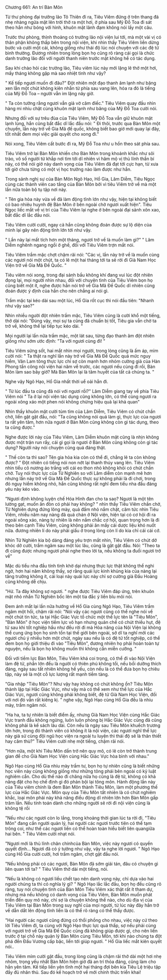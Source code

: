 




Chương 661: An trí Bàn Môn


Từ thư phòng đại trưởng lão Tô Thiên đi ra, Tiêu Viêm đứng ở trên thang đá nhẹ nhàng ngửa mặt lên trời thở ra một hơi, ở phía sau Mỹ Đỗ Toa đi sát theo hắn như bóng với hình, khuôn mặt lãnh đạm không nói lấy một câu.

Trước thư phòng, thỉnh thoảng có trưởng lão nội viện lui tới, mà một vài vị có thân phận không thấp bên trong nội viện, khi nhìn thấy Tiêu Viêm liền dừng bước và cười một cái, không giống như thái độ lúc nói chuyện với các đệ tử bình thường. Đương nhiên trong lòng bọn họ cũng rõ ràng cái gọi là chức danh trưởng lão đối với người thanh niên trước mặt không hề có tác dụng.

Sau khi chào hỏi các trưởng lão, Tiêu viêm lúc này mới lặng lẽ thở một hơi, mấy tháng không gặp mà sao nhiệt tình như vậy?

" Kế tiếp ngươi muốn đi đâu?" Đột nhiên một đạo thanh âm lạnh như băng xen lẫn một chút không kiên nhẫn từ phía sau vang lên, hóa ra đó là tiếng của Mỹ Đỗ Toa – người vẫn im lặng nãy giờ.

" Ta còn tưởng rằng ngươi vẫn giả vờ câm điếc." Tiêu Viêm quay đầu nhìn hàng mi nhíu chặt cùng khuôn mặt lạnh như băng của Mỹ Đỗ Toa cười nói.

Nhưng đối với sự trêu đùa của Tiêu Viêm, Mỹ Đỗ Toa vẫn giữ khuôn mặt lạnh lùng, hắn cũng bất đắc dĩ lắc đầu nói: " Đi thôi, trước qua Bàn Môn một chuyến, lần này trở về Gia Mã đế quốc, không biết bao giờ mới quay lại đây, tốt nhất đem mọi việc giải quyết cho xong đi."

Nói xong, Tiêu Viêm cất bước đi ra, Mỹ Đỗ Toa như u hồn theo sát phía sau.

Tiêu Viêm trở lại Bàn Môn khiến cho Bàn Môn trong khoảnh khắc như sôi trào, vô số người từ khắp nơi tìm tới dĩ nhiên vì hâm mộ vị thủ lĩnh thần bí này, có thể nói giờ này danh vọng của Tiêu Viêm đã đạt tới cực hạn, từ xưa tới giờ chưa từng có một vị học trưởng nào làm được như hắn.

Trong sảnh nghị sự của Bàn Môn Ngô Hạo, Hổ Gia, Lâm Diễm, Tiêu Ngọc cùng các thành viên cao tầng của Bàn Môn bởi vì tiêu Viêm trở về mà một lần nữa toàn bộ tụ tập nơi này.

" Tên gia hỏa này vừa về đã làm động tĩnh lớn như vậy, hiện tại không biết có bao nhiêu huynh đệ Bàn Môn ở bên ngoài chờ ngươi xuất hiện". Tiêu Ngọc liếc mắt về vị trí của Tiêu Viêm lại nghe ở bên ngoài đại sảnh xôn xao, bất đắc dĩ lắc đầu nói.

Tiêu Viêm cười cười, ngay cả hắn cũng không đoán được sự lộ diện của mình lại gây nên động tĩnh lớn tới như vậy.

" Lần này lại mất tích hơn một tháng, ngươi trở về là muốn làm gì?" " Lâm Diễm nghênh ngang ngồi ở ghế, đối với Tiêu Viêm trợn mắt nói.

Tiêu Viêm trầm mặc chợt chậm rãi nói: "Các vị, lần này trở về là muốn cùng các ngươi nói một chút, ta có lẽ một hai tháng tới ta sẽ rời đi Già Nam Học Viện trở về Gia Mã Đế Quốc. "

Tiêu viêm nói xong, trong đại sảnh bầu không khí đang vui lúc đột nhiên đọng lại, mọi người nhìn nhau, đối với chuyện tình của Tiêu Viêm bọn họ cũng biết một ít, nghe được hắn nói trở về Gia Mã Đế Quốc dĩ nhiên cũng đoán được ý định của hắn cho nên chẳng ai nói gì.

Trầm mặc tại kéo dài sau một lúc, Hổ Gia rốt cục thì nói đầu tiên: "Nhanh như vậy sao?"

Nhìn nhiều người đột nhiên trầm mặc, Tiêu Viêm cũng là cười khổ một tiếng, thở dài nói: "Đúng vậy, mọi sự ta cũng đã chuẩn bị tốt, Tiêu gia vẫn chờ ta trở về, không thể lại tiếp tục kéo dài. "

Mọi người lại lần nữa trầm mặc, một lát sau, từng đạo thanh âm đột nhiên giống như sớm ước định: "Ta với ngươi cùng đi! "

Tiêu Viêm sửng sốt, hai mắt nhìn mọi người, trong lòng cũng là ấm áp, mỉm cười nói: " Ta thật ra nghĩ lần này trở về Gia Mã Đế Quốc quá mức nguy hiểm, Vân Lam tông thực lực chỉ sợ còn mạnh hơn nhóm cường giả của Hàn Phong tấn công nội viện hai năm về trước, các ngươi nếu cùng đi rồi, Bàn Môn làm sao bây giờ? Mà Bàn Môn lại là tâm huyết của tất cả chúng ta. "

Nghe vậy Ngô Hạo, Hổ Gia nhất thời uể oải hẳn đi.

" Từ lúc đầu ta cũng đã nói với ngươi rồi?" Lâm Diễm giang tay về phía Tiêu Viêm nói " Ta ở lại nội viện tác dụng cũng không lớn, có thể cùng ngươi ra ngoài xông xáo một phen nói không chừng hiệu quả lại khả quan"

Nhìn thấy khuôn mặt cười tủm tỉm của Lâm Diễm, Tiêu Viêm có chút chần chờ, liền gật gật đầu, nói: "Ta cũng không nói quá làm gì, thực lực của ngươi ta rất yên tâm, hơn nữa ngươi ở Bàn Môn cũng không còn gì tác dụng, theo ta cũng được."

Nghe được lời này của Tiêu Viêm, Lâm Diễm khuôn mặt cũng là nhịn không được một trận run rẩy, cái gì gọi là ngươi ở Bàn Môn cũng không còn gì tác dụng? Người này nói chuyện cũng quá đáng thật.

" Thế còn ta thì sao? Tên gia hỏa kia còn có thể đi, chẳng lẽ ta còn không được? " Đột nhiên có tiếng nói non nớt lại thanh thúy vang lên. Tiêu Viêm nhìn tiểu cô nương áo trắng với cái eo thon nhỏ không khỏi có chút chần chờ. Tuy nói thực lực của Tử Nghiên so với Lâm diễm còn mạnh mẽ hơn nhưng lần này trở về Gia Mã Đế Quốc thực sự không phải là đi chơi, trong đó nguy hiểm không nhỏ, hắn cũng không rất nghĩ đem tiểu nha đầu đáng yêu này kéo vào.

"Ngươi định không luyện chế Hóa Hình đan cho ta sao? Ngươi là một tên lường gạt, muốn ăn đòn có phải hay không? " nhìn thấy Tiêu Viêm chần chờ, Tử Nghiên dựng đứng lông mày, quả đấm nhỏ nắm chặt, căm tức nhìn Tiêu Viêm, nhiều năm nay nàng đã quá chán ở Nội viện, hiện tại có cơ hội đi ra ngoài xông xáo, nàng tự nhiên là nên nắm chắc cơ hội, quan trọng hơn là đi theo bên cạnh Tiêu Viêm, cũng không phải ăn mấy cái dược liệu khó nuốt nữa. đương nhiên lí do này phải giấu ở trong lòng còn lí do kia chỉ cái cái cớ.

Nhìn Tử Nghiên kia bộ dáng đáng yêu trợn mắt nhìn, Tiêu Viêm có chút dở khóc dở cười, trầm ngâm sau một lúc lâu, cũng là gật gật đầu. Nói: "Theo ta đi cũng được nhưng ngươi phải nghe theo lời ta, nếu không ta đuổi ngươi trở về"

Mặc dù tiểu nha đầu tính tình khờ dại nhưng thực lực thật không thể nghi ngờ, hơn hai năm không thấy, sợ rằng quái lực kinh khủng kia của nàng lại tăng trưởng không ít, cái loại này quái lực này chỉ sợ cường giả Đấu Hoàng cũng không dễ chịu.

"Hứ. Ta đây không sợ ngươi. " nghe được Tiêu Viêm đáp ứng, trên khuôn mặt nhỏ nhắn Tử Nghiên bốc lên một tia đắc ý liền bĩu môi nói.

Đem ánh mắt lại lần nữa hướng về Hổ Gia cùng Ngô Hạo, Tiêu Viêm trầm ngâm một hồi, chậm rãi nói: "Nói vậy các ngươi cũng có thể nghe nói về một chút tin tức, ta tại Hắc Giác Vực tổ chức một thế lực tên là "Tiêu Môn", "Bàn Môn" ở học viện tiềm lực vô hạn nhưng quản chế có chút thiếu hụt, đệ tử sau khi tốt nghiệp hầu như đều rời đi mà Hỏa năng của Nội Viện lại không thể cung ứng bọn họ sinh tồn tại thế giới bên ngoài, sở dĩ ta nghĩ mời các ngươi chú ý nhiều hơn một chút, ngày sau nếu là có đệ tử tốt nghiệp, có thể đem bọn họ giới thiệu đi vào "Tiêu Môn", đương nhiên họ phải hoàn toàn tự nguyện, nếu là bọn họ không muốn thì không cần miễn cưỡng. "

Đối với tiềm lực Bàn Môn, Tiêu Viêm khá coi trọng, có thể đi vào Nội Viện làm đệ tử, phần lớn đều là người có thiên phú không tồi, nếu bồi dưỡng thích đáng, ngày sau tất nhiên không hề yếu, còn nếu là có thể đưa bọn họ chiêu tập, này sẽ là một cỗ lực lượng rất mạnh tiềm tàng.

"Gia nhập "Tiêu Môn"? Như vậy hay không có chút không ổn? Tiêu Môn thành lập tại Hắc Giác Vực, như vậy mà có thể xem như thế lực của Hắc Giác Vực, ngươi cũng không phải không biết, đệ tử Già Nam Học Viện, đối với nơi đó vẫn rất kiêng kị. " nghe vậy, Ngô Hạo cùng Hổ Gia đều là nhíu mày, trầm ngâm nói.

"Ha ha, ta tự nhiên là biết điểm ấy, nhưng Già Nam Học Viện cùng Hắc Giác Vực tranh đấu không ngừng, luôn luôn phòng bị Hắc Giác Vực cũng đã cũng không phải là kế sách lâu dài. Còn nếu là ngày sau Tiêu Môn khuếch trương lớn hơn, trong đó thành viên có không ít là nội viện, các ngươi nghĩ thế lực này giả sử cùng đội ngũ học viện ra ngoài tu luyện thì thái độ sẽ là thân thiết hay căm thù?" Tiêu Viêm cười nhẹ một tiếng, chậm rãi nói.

"Hơn nữa, một khi Tiêu Môn dần trở nên quy mô, có lẽ còn trở thành trung gian để cho Già Nam Học Viện cùng Hắc Giác Vực hòa bình với nhau."

Ngô Hạo cùng Hổ Gia nhíu mày trầm tư, bọn họ tự nhiên cũng là biết những học viên này cũng không giống như những tông phái bên ngoài có kỷ luật nghiêm cẩn. Cho dù thế nào đi chăng nữa họ cũng là đệ tử, không có khả năng đặt cho họ chế định gì đó phản bội lại tông môn. Hành động lần này của Tiêu viêm chính là đem Bàn Môn thành Tiêu Môn, làm một phương thế lực của Hắc Giác Vực. Môn quy của Tiêu Môn tất nhiên là có chút nghiêm khắc, loại môn phái này khả năng điều động dĩ nhiên lớn hơn Bàn Môn gấp trăm lần. Nếu tính toán dành cho những người sẽ rời đi nội viện cũng là không tệ rồi

"Nếu như các ngươi còn lo lắng, trong khoảng thời gian lúc ta rời đi, "Tiêu Môn" đang cần người quản lý, hai người các ngươi trước tiên có thể tạm trông coi, như thế các ngươi liền có thể hoàn toàn hiểu biết liên quangiữa hai bên. " Tiêu Viêm cười nhạt nói.

"Ngươi mới là thủ lĩnh chân chínhcủa Bàn Môn, việc này ngươi có quyền quyết định... Ngươi đã có ý tưởng như vậy, vậy ta nghe lời ngươi. " Ngô Hạo cùng Hổ Gia cười cười, hơi trầm ngâm, chợt gật đầu nói.

"Nếu không phải có các ngươi, Bàn Môn đã sớm giải tán, đâu có chuyện gì liên quan tới ta? " Tiêu Viêm thở dài một tiếng, nói.

"Nếu là không có ngươi liều chết tạo nên danh vọng này, chỉ dựa vào hai người chúng ta thì có nghĩa lý gì? " Ngô Hạo lắc lắc đầu, bọn họ đều cũng rõ ràng, tuy nói chuyện tình của Bàn Môn Tiêu Viêm xác thật rất ít tham dự, nhưng mà nếu không có danh vọng của Tiêu Viêm, Bàn Môn muốn phát triển đến quy mô này, chỉ sợ là chuyện không thể nào, cho dù địa vị của Tiêu Viêm tại Bàn Môn trong suy nghĩ của mọi người, từ lúc này đây hắn trở về dẫn dắt lên động tĩnh liền là có thể rõ ràng có thể thấy được.

"Hai người các ngươi cũng đừng có thổi phồng cho nhau, việc này cứ theo lời Tiêu Viêm đi, ta cùng với Ngô Hạo thực lực quá thấp, sợ nếu phải cùng với ngươi trở về Gia Mã Đế Quốc cũng đã không giúp được gì, cho nên liền trước ở tại chỗ này quản lý Bàn Môn cùng Tiêu Môn, tới khi nào chúng ta đột phá đến Đấu Vương cấp bậc, liền tới giúp ngươi. " Hổ Gia liếc mắt kiên quyết nói..

Tiêu Viêm mỉm cười gật đầu, trong lòng cũng là chậm rãi thở dài một hơi nhẹ nhõm, trọng yếu nhất Bàn Môn hiện giờ đã an trí thỏa đáng, cũng làm cho hắn yên tâm. Kế tiếp liền yên tĩnh một hai tháng đợi bên kia Tiêu Lệ triệu tập đầy đủ nhân thủ. Sau đó kế hoạch trở về mới chính thức triển khai!




